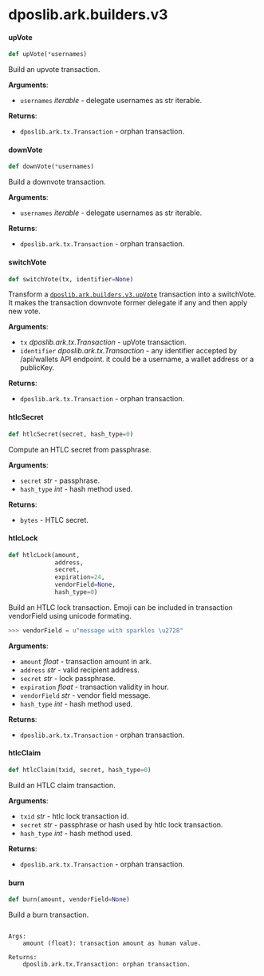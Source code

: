 <a id="dposlib.ark.builders.v3"></a>

# dposlib.ark.builders.v3

<a id="dposlib.ark.builders.v3.upVote"></a>

#### upVote

```python
def upVote(*usernames)
```

Build an upvote transaction.

**Arguments**:

- `usernames` _iterable_ - delegate usernames as str iterable.
  

**Returns**:

- `dposlib.ark.tx.Transaction` - orphan transaction.

<a id="dposlib.ark.builders.v3.downVote"></a>

#### downVote

```python
def downVote(*usernames)
```

Build a downvote transaction.

**Arguments**:

- `usernames` _iterable_ - delegate usernames as str iterable.
  

**Returns**:

- `dposlib.ark.tx.Transaction` - orphan transaction.

<a id="dposlib.ark.builders.v3.switchVote"></a>

#### switchVote

```python
def switchVote(tx, identifier=None)
```

Transform a [`dposlib.ark.builders.v3.upVote`](
v3.md#dposlib.ark.builders.upVote
) transaction into a switchVote. It makes the transaction downvote
former delegate if any and then apply new vote.

**Arguments**:

- `tx` _dposlib.ark.tx.Transaction_ - upVote transaction.
- `identifier` _dposlib.ark.tx.Transaction_ - any identifier accepted by
  /api/wallets API endpoint. it could be a username, a wallet address
  or a publicKey.
  

**Returns**:

- `dposlib.ark.tx.Transaction` - orphan transaction.

<a id="dposlib.ark.builders.v3.htlcSecret"></a>

#### htlcSecret

```python
def htlcSecret(secret, hash_type=0)
```

Compute an HTLC secret from passphrase.

**Arguments**:

- `secret` _str_ - passphrase.
- `hash_type` _int_ - hash method used.
  

**Returns**:

- `bytes` - HTLC secret.

<a id="dposlib.ark.builders.v3.htlcLock"></a>

#### htlcLock

```python
def htlcLock(amount,
             address,
             secret,
             expiration=24,
             vendorField=None,
             hash_type=0)
```

Build an HTLC lock transaction. Emoji can be included in transaction
vendorField using unicode formating.


```python
>>> vendorField = u"message with sparkles \u2728"
```

**Arguments**:

- `amount` _float_ - transaction amount in ark.
- `address` _str_ - valid recipient address.
- `secret` _str_ - lock passphrase.
- `expiration` _float_ - transaction validity in hour.
- `vendorField` _str_ - vendor field message.
- `hash_type` _int_ - hash method used.
  

**Returns**:

- `dposlib.ark.tx.Transaction` - orphan transaction.

<a id="dposlib.ark.builders.v3.htlcClaim"></a>

#### htlcClaim

```python
def htlcClaim(txid, secret, hash_type=0)
```

Build an HTLC claim transaction.

**Arguments**:

- `txid` _str_ - htlc lock transaction id.
- `secret` _str_ - passphrase or hash used by htlc lock transaction.
- `hash_type` _int_ - hash method used.
  

**Returns**:

- `dposlib.ark.tx.Transaction` - orphan transaction.

<a id="dposlib.ark.builders.v3.burn"></a>

#### burn

```python
def burn(amount, vendorField=None)
```

Build a burn transaction.
```

Args:
    amount (float): transaction amount as human value.

Returns:
    dposlib.ark.tx.Transaction: orphan transaction.

